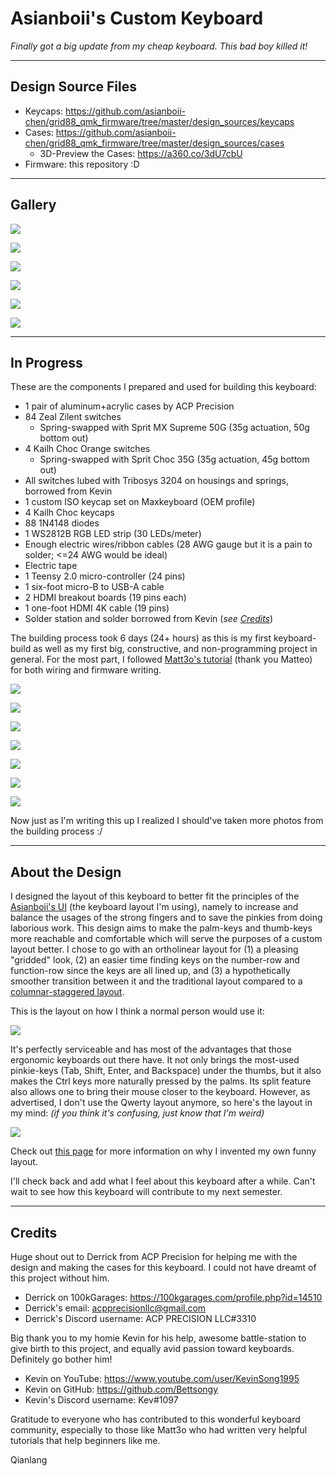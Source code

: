 
# Asianboii's Custom Keyboard

*Finally got a big update from my cheap keyboard. This bad boy killed it!*

***
## Design Source Files

* Keycaps: https://github.com/asianboii-chen/grid88_qmk_firmware/tree/master/design_sources/keycaps
* Cases: https://github.com/asianboii-chen/grid88_qmk_firmware/tree/master/design_sources/cases
  * 3D-Preview the Cases: https://a360.co/3dU7cbU
* Firmware: this repository :D

***
## Gallery

![](https://raw.githubusercontent.com/asianboii-chen/grid88_qmk_firmware/master/gallery/1.jpg)

![](https://raw.githubusercontent.com/asianboii-chen/grid88_qmk_firmware/master/gallery/3.jpg)

![](https://raw.githubusercontent.com/asianboii-chen/grid88_qmk_firmware/master/gallery/4.jpg)

![](https://raw.githubusercontent.com/asianboii-chen/grid88_qmk_firmware/master/gallery/5.jpg)

![](https://raw.githubusercontent.com/asianboii-chen/grid88_qmk_firmware/master/gallery/6.jpg)

![](https://raw.githubusercontent.com/asianboii-chen/grid88_qmk_firmware/master/gallery/7.jpg)

***
## In Progress

These are the components I prepared and used for building this keyboard:

* 1 pair of aluminum+acrylic cases by ACP Precision
* 84 Zeal Zilent switches 
  * Spring-swapped with Sprit MX Supreme 50G (35g actuation, 50g bottom out)
* 4 Kailh Choc Orange switches
  * Spring-swapped with Sprit Choc 35G (35g actuation, 45g bottom out)
* All switches lubed with Tribosys 3204 on housings and springs, borrowed from Kevin
* 1 custom ISO keycap set on Maxkeyboard (OEM profile)
* 4 Kailh Choc keycaps
* 88 1N4148 diodes
* 1 WS2812B RGB LED strip (30 LEDs/meter)
* Enough electric wires/ribbon cables (28 AWG gauge but it is a pain to solder; <=24 AWG would be ideal)
* Electric tape
* 1 Teensy 2.0 micro-controller (24 pins)
* 1 six-foot micro-B to USB-A cable
* 2 HDMI breakout boards (19 pins each)
* 1 one-foot HDMI 4K cable (19 pins)
* Solder station and solder borrowed from Kevin (*see* [*Credits*](https://github.com/asianboii-chen/grid88_qmk_firmware#Credits))

The building process took 6 days (24+ hours) as this is my first keyboard-build as well as my first big, constructive, and non-programming project in general. For the most part, I followed [Matt3o's tutorial](https://matt3o.com/book) (thank you Matteo) for both wiring and firmware writing.

![](https://raw.githubusercontent.com/asianboii-chen/grid88_qmk_firmware/master/gallery/ip1.jpg)

![](https://raw.githubusercontent.com/asianboii-chen/grid88_qmk_firmware/master/gallery/ip2.jpg)

![](https://raw.githubusercontent.com/asianboii-chen/grid88_qmk_firmware/master/gallery/ip3.jpg)

![](https://raw.githubusercontent.com/asianboii-chen/grid88_qmk_firmware/master/gallery/ip4.jpg)

![](https://raw.githubusercontent.com/asianboii-chen/grid88_qmk_firmware/master/gallery/ip5.jpg)

![](https://raw.githubusercontent.com/asianboii-chen/grid88_qmk_firmware/master/gallery/ip6.jpg)

![](https://raw.githubusercontent.com/asianboii-chen/grid88_qmk_firmware/master/gallery/ip7.jpg)

Now just as I'm writing this up I realized I should've taken more photos from the building process :/

***
## About the Design

I designed the layout of this keyboard to better fit the principles of the [Asianboii's UI](https://github.com/asianboii-chen/AsianboiisUI/blob/master/4.1/README.md) (the keyboard layout I'm using), namely to increase and balance the usages of the strong fingers and to save the pinkies from doing laborious work. This design aims to make the palm-keys and thumb-keys more reachable and comfortable which will serve the purposes of a custom layout better. I chose to go with an ortholinear layout for (1) a pleasing "gridded" look, (2) an easier time finding keys on the number-row and function-row since the keys are all lined up, and (3) a hypothetically smoother transition between it and the traditional layout compared to a [columnar-staggered layout](https://deskthority.net/wiki/Staggering#Columnar_layout).

This is the layout on how I think a normal person would use it:

![](https://raw.githubusercontent.com/asianboii-chen/AsianboiisUI/master/OldVersions/4.1/custum_kb_normal_layout.png)

It's perfectly serviceable and has most of the advantages that those ergonomic keyboards out there have. It not only brings the most-used pinkie-keys (Tab, Shift, Enter, and Backspace) under the thumbs, but it also makes the Ctrl keys more naturally pressed by the palms. Its split feature also allows one to bring their mouse closer to the keyboard. However, as advertised, I don't use the Qwerty layout anymore, so here's the layout in my mind: *(if you think it's confusing, just know that I'm weird)*

![](https://raw.githubusercontent.com/asianboii-chen/AsianboiisUI/master/OldVersions/4.1/custom_kb_basic_layout.png)

Check out [this page](https://github.com/asianboii-chen/AsianboiisUI/blob/master/README.md) for more information on why I invented my own funny layout.

I'll check back and add what I feel about this keyboard after a while. Can't wait to see how this keyboard will contribute to my next semester.

***
## Credits

Huge shout out to Derrick from ACP Precision for helping me with the design and making the cases for this keyboard. I could not have dreamt of this project without him.
* Derrick on 100kGarages: https://100kgarages.com/profile.php?id=14510
* Derrick's email: acpprecisionllc@gmail.com
* Derrick's Discord username: ACP PRECISION LLC#3310

Big thank you to my homie Kevin for his help, awesome battle-station to give birth to this project, and equally avid passion toward keyboards. Definitely go bother him!
* Kevin on YouTube: https://www.youtube.com/user/KevinSong1995
* Kevin on GitHub: https://github.com/Bettsongy
* Kevin's Discord username: Kev#1097

Gratitude to everyone who has contributed to this wonderful keyboard community, especially to those like Matt3o who had written very helpful tutorials that help beginners like me.

Qianlang

